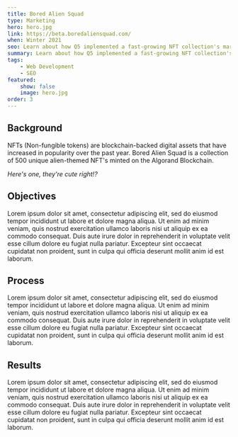 ```yaml
---
title: Bored Alien Squad
type: Marketing
hero: hero.jpg
link: https://beta.boredaliensquad.com/
when: Winter 2021
seo: Learn about how Q5 implemented a fast-growing NFT collection's marketing website posthaste
summary: Learn about how Q5 implemented a fast-growing NFT collection's marketing website posthaste
tags:
    - Web Development
    - SEO
featured:
    show: false
    image: hero.jpg
order: 3
---
```

## Background
NFTs (Non-fungible tokens) are blockchain-backed digital assets that have increased in popularity over the past year.  Bored Alien Squad is a collection of 500 unique alien-themed NFT's minted on the Algorand Blockchain.

<nuxt-picture src="/work/bored-alien-squad/bored-alien-44.jpg"></nuxt-picture>
*Here's one, they're cute right!?*

## Objectives
Lorem ipsum dolor sit amet, consectetur adipiscing elit, sed do eiusmod tempor incididunt ut labore et dolore magna aliqua. Ut enim ad minim veniam, quis nostrud exercitation ullamco laboris nisi ut aliquip ex ea commodo consequat. Duis aute irure dolor in reprehenderit in voluptate velit esse cillum dolore eu fugiat nulla pariatur. Excepteur sint occaecat cupidatat non proident, sunt in culpa qui officia deserunt mollit anim id est laborum.

## Process
Lorem ipsum dolor sit amet, consectetur adipiscing elit, sed do eiusmod tempor incididunt ut labore et dolore magna aliqua. Ut enim ad minim veniam, quis nostrud exercitation ullamco laboris nisi ut aliquip ex ea commodo consequat. Duis aute irure dolor in reprehenderit in voluptate velit esse cillum dolore eu fugiat nulla pariatur. Excepteur sint occaecat cupidatat non proident, sunt in culpa qui officia deserunt mollit anim id est laborum.

## Results
Lorem ipsum dolor sit amet, consectetur adipiscing elit, sed do eiusmod tempor incididunt ut labore et dolore magna aliqua. Ut enim ad minim veniam, quis nostrud exercitation ullamco laboris nisi ut aliquip ex ea commodo consequat. Duis aute irure dolor in reprehenderit in voluptate velit esse cillum dolore eu fugiat nulla pariatur. Excepteur sint occaecat cupidatat non proident, sunt in culpa qui officia deserunt mollit anim id est laborum.
